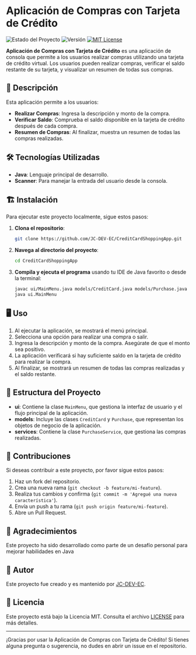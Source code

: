 # Aplicación de Compras con Tarjeta de Crédito

![Estado del Proyecto](https://img.shields.io/badge/estado-en%20desarrollo-yellow.svg)
![Versión](https://img.shields.io/badge/versión-1.0.0-brightgreen.svg)
[![MIT License](https://img.shields.io/badge/licencia-MIT-blue.svg)](LICENSE)

**Aplicación de Compras con Tarjeta de Crédito** es una aplicación de consola que permite a los usuarios realizar compras utilizando una tarjeta de crédito virtual. Los usuarios pueden realizar compras, verificar el saldo restante de su tarjeta, y visualizar un resumen de todas sus compras.

## 🚀 Descripción

Esta aplicación permite a los usuarios:

- **Realizar Compras**: Ingresa la descripción y monto de la compra.
- **Verificar Saldo**: Comprueba el saldo disponible en la tarjeta de crédito después de cada compra.
- **Resumen de Compras**: Al finalizar, muestra un resumen de todas las compras realizadas.

## 🛠️ Tecnologías Utilizadas

- **Java**: Lenguaje principal de desarrollo.
- **Scanner**: Para manejar la entrada del usuario desde la consola.

## 🏗️ Instalación

Para ejecutar este proyecto localmente, sigue estos pasos:

1. **Clona el repositorio**:

    ```bash
    git clone https://github.com/JC-DEV-EC/CreditCardShoppingApp.git
    ```

2. **Navega al directorio del proyecto**:

    ```bash
    cd CreditCardShoppingApp
    ```

3. **Compila y ejecuta el programa** usando tu IDE de Java favorito o desde la terminal:

    ```bash
    javac ui/MainMenu.java models/CreditCard.java models/Purchase.java services/PurchaseService.java
    java ui.MainMenu
    ```

## 🖥️ Uso

1. Al ejecutar la aplicación, se mostrará el menú principal.
2. Selecciona una opción para realizar una compra o salir.
3. Ingresa la descripción y monto de la compra. Asegúrate de que el monto sea positivo.
4. La aplicación verificará si hay suficiente saldo en la tarjeta de crédito para realizar la compra.
5. Al finalizar, se mostrará un resumen de todas las compras realizadas y el saldo restante.

## 🔑 Estructura del Proyecto

- **ui**: Contiene la clase `MainMenu`, que gestiona la interfaz de usuario y el flujo principal de la aplicación.
- **models**: Incluye las clases `CreditCard` y `Purchase`, que representan los objetos de negocio de la aplicación.
- **services**: Contiene la clase `PurchaseService`, que gestiona las compras realizadas.

## 🤝 Contribuciones

Si deseas contribuir a este proyecto, por favor sigue estos pasos:

1. Haz un fork del repositorio.
2. Crea una nueva rama (`git checkout -b feature/mi-feature`).
3. Realiza tus cambios y confirma (`git commit -m 'Agregué una nueva característica'`).
4. Envía un push a tu rama (`git push origin feature/mi-feature`).
5. Abre un Pull Request.

## 🙏 Agradecimientos

Este proyecto ha sido desarrollado como parte de un desafío personal para mejorar habilidades en Java

## 👤 Autor

Este proyecto fue creado y es mantenido por [JC-DEV-EC](https://github.com/JC-DEV-EC).

## 📄 Licencia

Este proyecto está bajo la Licencia MIT. Consulta el archivo [LICENSE](LICENSE) para más detalles.

---

¡Gracias por usar la Aplicación de Compras con Tarjeta de Crédito! Si tienes alguna pregunta o sugerencia, no dudes en abrir un issue en el repositorio.
